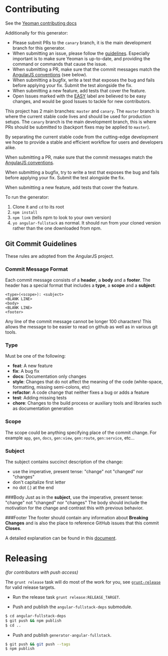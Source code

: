# Contributing

See the [Yeoman contributing docs](https://github.com/yeoman/yeoman/blob/master/contributing.md)

Additionally for this generator:

* Please submit PRs to the `canary` branch, it is the main development branch for this generator.
* When submitting an issue, please follow the [guidelines](https://github.com/yeoman/yeoman/blob/master/contributing.md#issue-submission). Especially important is to make sure Yeoman is up-to-date, and providing the command or commands that cause the issue.
* When submitting a PR, make sure that the commit messages match the [AngularJS conventions][commit-message-format] (see below).
* When submitting a bugfix, write a test that exposes the bug and fails before applying your fix. Submit the test alongside the fix.
* When submitting a new feature, add tests that cover the feature.
* Open Issues marked with the [EASY](https://github.com/angular-fullstack/generator-angular-fullstack/issues?q=is%3Aopen+is%3Aissue+label%3AEasy) label are believed to be easy changes, and would be good Issues to tackle for new contributors.

This project has 2 main branches: `master` and `canary`. The `master` branch is where the current stable code lives and should be used for production setups. The `canary` branch is the main development branch, this is where PRs should be submitted to (backport fixes may be applied to `master`).

By separating the current stable code from the cutting-edge development we hope to provide a stable and efficient workflow for users and developers alike.

When submitting a PR, make sure that the commit messages match the [AngularJS conventions](https://docs.google.com/document/d/1QrDFcIiPjSLDn3EL15IJygNPiHORgU1_OOAqWjiDU5Y/).

When submitting a bugfix, try to write a test that exposes the bug and fails before applying your fix. Submit the test alongside the fix.

When submitting a new feature, add tests that cover the feature.

To run the generator:

1. Clone it and `cd` to its root
2. `npm install`
3. `npm link` (tells npm to look to your own version)
4. `yo angular-fullstack` as normal. It should run from your cloned version rather than the one downloaded from npm.

## Git Commit Guidelines

These rules are adopted from the AngularJS project.

### Commit Message Format
Each commit message consists of a **header**, a **body** and a **footer**.  The header has a special
format that includes a **type**, a **scope** and a **subject**:

```
<type>(<scope>): <subject>
<BLANK LINE>
<body>
<BLANK LINE>
<footer>
```

Any line of the commit message cannot be longer 100 characters! This allows the message to be easier
to read on github as well as in various git tools.

### Type
Must be one of the following:

* **feat**: A new feature
* **fix**: A bug fix
* **docs**: Documentation only changes
* **style**: Changes that do not affect the meaning of the code (white-space, formatting, missing
  semi-colons, etc)
* **refactor**: A code change that neither fixes a bug or adds a feature
* **test**: Adding missing tests
* **chore**: Changes to the build process or auxiliary tools and libraries such as documentation
  generation

### Scope
The scope could be anything specifying place of the commit change. For example `app`,
`gen`, `docs`, `gen:view`, `gen:route`, `gen:service`, etc...

### Subject
The subject contains succinct description of the change:

* use the imperative, present tense: "change" not "changed" nor "changes"
* don't capitalize first letter
* no dot (.) at the end

###Body
Just as in the **subject**, use the imperative, present tense: "change" not "changed" nor "changes"
The body should include the motivation for the change and contrast this with previous behavior.

###Footer
The footer should contain any information about **Breaking Changes** and is also the place to
reference GitHub issues that this commit **Closes**.

A detailed explanation can be found in this [document][commit-message-format].

[commit-message-format]: https://docs.google.com/document/d/1QrDFcIiPjSLDn3EL15IJygNPiHORgU1_OOAqWjiDU5Y

# Releasing
*(for contributors with push access)*

The `grunt release` task will do most of the work for you, see [`grunt-release`](https://github.com/geddski/grunt-release#using-grunt-release) for valid release targets.

* Run the release task `grunt release:RELEASE_TARGET`.

* Push and publish the `angular-fullstack-deps` submodule.
```bash
$ cd angular-fullstack-deps
$ git push && npm publish
$ cd ..
```

* Push and publish `generator-angular-fullstack`.
```bash
$ git push && git push --tags
$ npm publish
```
